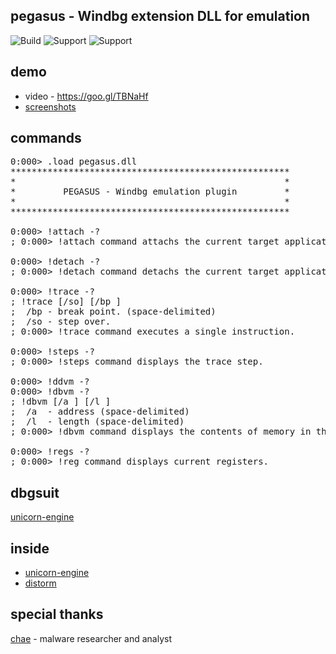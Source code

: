pegasus - Windbg extension DLL for emulation
-------
![Build](https://img.shields.io/badge/build-passing-brightgreen.svg)
![Support](https://img.shields.io/badge/support-live-brightgreen.svg) 
![Support](https://img.shields.io/badge/support-dump-brightgreen.svg)

demo
-------
* video - https://goo.gl/TBNaHf
* [screenshots](https://github.com/0a777h/pegasus/tree/master/screenshot)

commands
-------
<pre>
0:000> .load pegasus.dll
*****************************************************
*                                                   *
*         PEGASUS - Windbg emulation plugin         *
*                                                   *
*****************************************************

0:000> !attach -?
; 0:000> !attach command attachs the current target application to the emulator.

0:000> !detach -?
; 0:000> !detach command detachs the current target application to the emulator.

0:000> !trace -?
; !trace [/so] [/bp <bp>]
;  /bp - break point. (space-delimited)
;  /so - step over.
; 0:000> !trace command executes a single instruction.

0:000> !steps -?
; 0:000> !steps command displays the trace step.

0:000> !ddvm -?
0:000> !dbvm -?
; !dbvm [/a <a>] [/l <l>]
;  /a <a> - address (space-delimited)
;  /l <l> - length (space-delimited)
; 0:000> !dbvm command displays the contents of memory in the given range.

0:000> !regs -?
; 0:000> !reg command displays current registers.
</pre>

dbgsuit
-------
[unicorn-engine](https://github.com/0a777h/pegasus/blob/master/DBGSUIT.md)

inside
-------
* [unicorn-engine](http://www.unicorn-engine.org/)
* [distorm](https://github.com/gdabah/distorm)

special thanks
-------
[chae](http://trunk.so/) - malware researcher and analyst
